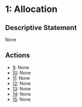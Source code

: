 # 1: Allocation

## Descriptive Statement

None

## Actions

- [9](/assessments/actions/009.md): None
- [10](/assessments/actions/010.md): None
- [11](/assessments/actions/011.md): None
- [12](/assessments/actions/012.md): None
- [13](/assessments/actions/013.md): None
- [14](/assessments/actions/014.md): None
- [15](/assessments/actions/015.md): None

